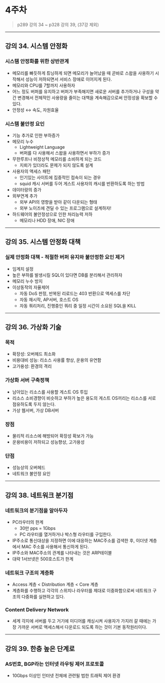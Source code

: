 # 4주차
> p289 강의 34 ~ p328 강의 39, (37강 제외)

---
## 강의 34. 시스템 안정화
### 시스템 안정화를 위한 상반관계
+ 메모리를 빠듯하게 튜닝하게 되면 메모리가 늘어났을 때 곧바로 스왑을 사용하기 시작해서 성능이 저하되면서 서비스 장애로 이어지게 된다.
+ 메모리와 CPU를 7할까지 사용하자
+ 어느 정도 버퍼를 유지하고 버퍼가 부족해지면 새로운 서버를 추가하거나 구성을 약간 변경해서 전체적인 사용량을 줄이는 대책을 계속해감으로써 안정성을 확보할 수 있다.
+ 안정성 ↔ 속도, 자원효율
### 시스템 불안정 요인
+ 기능 추가로 인한 부하증가
+ 메모리 누수
  + Lightweight Language
  + 버퍼를 다 사용해서 스왑을 사용하면서 부하가 증가
+ 무한루프나 비정상적 메모리를 소비하게 되는 코드
  + 지뢰가 있더라도 문제가 되지 않도록 설계
+ 사용자의 액세스 패턴
  + 인기있는 사이트에 집중적인 접속이 되는 경우
  + squid 캐시 서버를 두어 게스트 사용자의 캐시를 반환하도록 하는 방법
+ 데이터랑의 증가
+ 외부연계 추가
  + 외부 API의 영향을 받아 같이 다운되는 형태
  + 외부 노이즈에 견딜 수 있는 프로그램으로 설계하자!
+ 하드웨어의 불안정성으로 인한 처리능력 저하
  + 메모리나 HDD 장애, NIC 장애

---
## 강의 35. 시스템 안정화 대책 
### 실제 안정화 대책 - 적절한 버퍼 유지와 불안정한 요인 제거
+ 임계치 설정
+ 높은 부하를 발생시킬 SQL이 있다면 DB를 분리해서 관리하자
+ 메모리 누수 방지
+ 이상동작의 자율제어
  + 자동 DoS 판정, 반복된 리로드는 403 반환으로 액세스를 차단
  + 자동 재시작, AP서버, 호스트 OS
  + 자동 쿼리처리, 진행중인 쿼리 중 일정 시간이 소요된 SQL을 KILL  

---
## 강의 36. 가상화 기술
### 목적
+ 확장성: 오버헤드 최소화
+ 비용대비 성능: 리소스 사용률 향상, 운용의 유연함
+ 고가용성: 환경의 격리
### 가상화 서버 구축정책
+ 남아있는 리소스를 사용할 게스트 OS 투입
+ 리소스 소비경향이 비슷하고 부하가 높은 용도의 게스트 OS끼리는 리소스를 서로 점유하도록 두지 않는다.
+ 가상 웹서버, 가상 DB서버
### 장점
+ 물리적 리소스에 해방되어 확장성 확보가 가능
+ 운용비용이 저하되고 성능향상, 고가용성
### 단점
+ 성능상의 오버헤드
+ 네트워크 불안정 요인

---
## 강의 38. 네트워크 분기점
### 네트워크의 분기점을 알아두자
+ PC라우터의 한계
  + 30만 pps = 1Gbps
  + PC 라우터를 열거하거나 박스형 라우터를 구입한다.
+ IP주소로 통신대상을 지정하면 이에 대응하는 MAC주소를 검색한 후, 이더넷 계층에서 MAC 주소를 사용해서 통신하게 된다.
+ IP주소와 MAC주소의 관계를 나타내는 것은 ARP테이블
+ 대략 1서브넷은 500호스트가 한계
### 네트워크 구조의 계층화
+ Access 계층 < Distribution 계층 < Core 계층
+ 계층화를 수행하고 각각의 스위치나 라우터를 제대로 이중화함으로써 네트워크 구조의 다중화를 실현하고 있다.
### Content Delivery Network
+ 세계 각지에 서버를 두고 거기에 미디어를 캐싱시켜 사용자가 가지러 갈 때에는 가장 가까운 서버로 액세스해서 다운로드 되도록 하는 것이 기본 동작원리이다.

---
## 강의 39. 한층 높은 단계로
### AS번호, BGP라는 인터넷 라우팅 제어 프로토콜
+ 10Gbps 이상인 인터넷 전체에 관련될 법한 트래픽 제어 환경